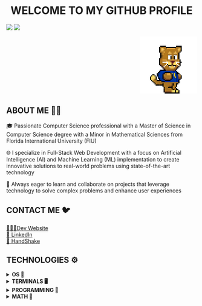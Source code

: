 <h1 align="center">WELCOME TO MY GITHUB PROFILE</h1>

![](https://github-readme-stats-sigma-five.vercel.app/api?username=FIUPanther-JMolto98&show_icons=true&icon_color=5AECA4&title_color=FFCC00&text_color=FFFFFF&bg_color=-45,081E3F,CC0066,CC0066,CC0066,CC0066&hide_border=true)
![](https://github-readme-stats.vercel.app/api/top-langs/?username=FIUPanther-JMolto98&langs_count=10&layout=compact&theme=transparent&title_color=FFCC00&text_color=FFFFFF&hide_border=true)

<p align="right">
<img src="https://github.com/FIUPanther-JMolto98/FIUPanther-JMolto98/blob/main/roary_run_slow_fixed.gif"></img>
</p>

<h2 align="left">ABOUT ME 👨‍💻</h2>

<p align="left">

🎓 Passionate Computer Science professional with a Master of Science in Computer Science degree with a Minor in Mathematical Sciences from Florida International University (FIU) 

🌐 I specialize in Full-Stack Web Development with a focus on Artificial Intelligence (AI) and Machine Learning (ML) implementation to create innovative solutions to real-world problems using state-of-the-art technology 

🌱 Always eager to learn and collaborate on projects that leverage technology to solve complex problems and enhance user experiences

</p>

<h2 align="left">CONTACT ME 🐦</h2>

<a href="https://jpanther1122-devportfolio-bf5f17b876b9.herokuapp.com/">👨🏻‍💻Dev Website</a><br>
<a href="https://www.linkedin.com/in/joaquin-molto-fiucompsci/">💼 LinkedIn</a><br>
<a href="https://fiu.joinhandshake.com/stu/users/29993123">🤝 HandShake</a>

<h2 align="left">TECHNOLOGIES ⚙️</h2>

<details>
<summary><b>OS 💾</b></summary>

![Windows](https://a11ybadges.com/badge?logo=windows)<br>
![Linux](https://a11ybadges.com/badge?logo=linux)<br>
![CentOS](https://a11ybadges.com/badge?logo=centos)<br>
![Fedora](https://a11ybadges.com/badge?logo=fedora)<br>
![Ubuntu](https://a11ybadges.com/badge?logo=ubuntu)

</details>

<details>
<summary><b>TERMINALS 🖥️</b></summary>

![Windows Terminal](https://a11ybadges.com/badge?logo=windowsterminal)<br>
![PowerShell](https://a11ybadges.com/badge?logo=powershell)<br>
![GNU Bash](https://a11ybadges.com/badge?logo=gnubash)

</details>

<details>
<summary><b>PROGRAMMING 🤖</b></summary>

<details>
<summary>Version Control</summary>

![Git](https://a11ybadges.com/badge?logo=git)<br>
![GitHub](https://a11ybadges.com/badge?logo=github)

</details>

<details>
<summary>IDE/Text Editing</summary>

![Visual Studio Code](https://a11ybadges.com/badge?logo=visualstudiocode)<br>
![JetBrains](https://a11ybadges.com/badge?logo=jetbrains)<br>
![Vim](https://a11ybadges.com/badge?logo=vim)<br>
![Neovim](https://a11ybadges.com/badge?logo=neovim)

</details>

<details>
<summary>Development</summary>

**Resources**<br>
![OpenAI](https://a11ybadges.com/badge?logo=openai)<br>
![Stack Overflow](https://a11ybadges.com/badge?logo=stackoverflow)

**Frameworks**<br>
  
![Angular](https://a11ybadges.com/badge?logo=angular)<br>
![Apache Maven](https://a11ybadges.com/badge?logo=apachemaven)<br>
![Node.js](https://a11ybadges.com/badge?logo=nodedotjs)<br>
![Spring](https://a11ybadges.com/badge?logo=spring)
 
**OOP and FP Languages**<br>
  
![C](https://a11ybadges.com/badge?logo=c)<br>
![C++](https://a11ybadges.com/badge?logo=cplusplus)<br>
![Java](https://a11ybadges.com/badge?logo=java)<br>
![Python](https://a11ybadges.com/badge?logo=python)<br>
![R](https://a11ybadges.com/badge?logo=r)

**Web Languages**<br>
  
![HTML5](https://a11ybadges.com/badge?logo=html5)<br>
![CSS3](https://a11ybadges.com/badge?logo=css3)<br>
![JavaScript](https://a11ybadges.com/badge?logo=javascript)<br>
![TypeScript](https://a11ybadges.com/badge?logo=typescript)

**Databases**<br>
  
![MySQL](https://a11ybadges.com/badge?logo=mysql)<br>
![MariaDB](https://a11ybadges.com/badge?logo=mariadb)<br>
![PostgreSQL](https://a11ybadges.com/badge?logo=postgresql)<br>
![MongoDB](https://a11ybadges.com/badge?logo=mongodb)

**Data Analysis**<br>

![Anaconda](https://a11ybadges.com/badge?logo=anaconda)<br>
![Jupyter](https://a11ybadges.com/badge?logo=jupyter)<br>
![Google Colab](https://a11ybadges.com/badge?logo=googlecolab)<br>
![pandas](https://a11ybadges.com/badge?logo=pandas)<br>
![NumPy](https://a11ybadges.com/badge?logo=numpy)<br>
![scikit-learn](https://a11ybadges.com/badge?logo=scikitlearn)

</details>
</details>

<details>
<summary><b>MATH 🧮</b></summary>

![Wolfram](https://a11ybadges.com/badge?logo=wolfram)<br>
![LaTeX](https://a11ybadges.com/badge?logo=latex)

</details>
</details>
